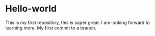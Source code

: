 # Hello-world
This is my first repository, this is super great.
I am looking forward to learning more.
My first commit to a branch.